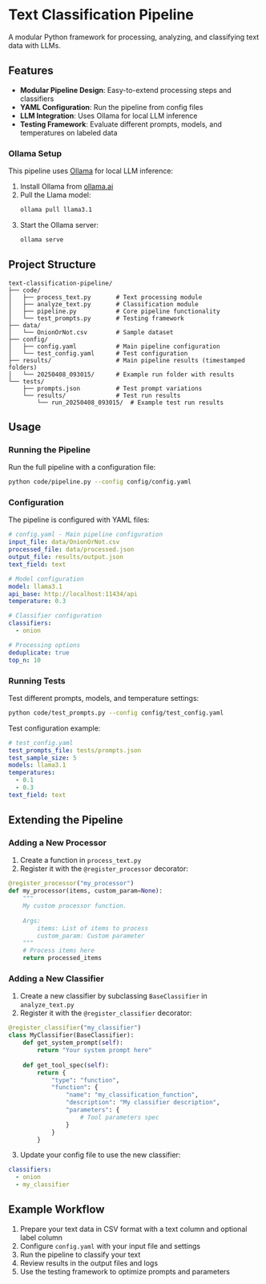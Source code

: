 # Text Classification Pipeline

A modular Python framework for processing, analyzing, and classifying text data with LLMs. 

## Features

- **Modular Pipeline Design**: Easy-to-extend processing steps and classifiers
- **YAML Configuration**: Run the pipeline from config files
- **LLM Integration**: Uses Ollama for local LLM inference
- **Testing Framework**: Evaluate different prompts, models, and temperatures on labeled data


### Ollama Setup

This pipeline uses [Ollama](https://ollama.ai/) for local LLM inference:

1. Install Ollama from [ollama.ai](https://ollama.ai/)
2. Pull the Llama model:
   ```bash
   ollama pull llama3.1
   ```
3. Start the Ollama server:
   ```bash
   ollama serve
   ```

## Project Structure

```
text-classification-pipeline/
├── code/
│   ├── process_text.py       # Text processing module
│   ├── analyze_text.py       # Classification module
│   ├── pipeline.py           # Core pipeline functionality
│   └── test_prompts.py       # Testing framework
├── data/
│   └── OnionOrNot.csv        # Sample dataset
├── config/
│   ├── config.yaml           # Main pipeline configuration
│   └── test_config.yaml      # Test configuration
├── results/                  # Main pipeline results (timestamped folders)
│   └── 20250408_093015/      # Example run folder with results
└── tests/
    ├── prompts.json          # Test prompt variations
    └── results/              # Test run results
        └── run_20250408_093015/  # Example test run results
```

## Usage

### Running the Pipeline

Run the full pipeline with a configuration file:

```bash
python code/pipeline.py --config config/config.yaml
```

### Configuration

The pipeline is configured with YAML files:

```yaml
# config.yaml - Main pipeline configuration
input_file: data/OnionOrNot.csv
processed_file: data/processed.json
output_file: results/output.json
text_field: text

# Model configuration
model: llama3.1
api_base: http://localhost:11434/api
temperature: 0.3

# Classifier configuration
classifiers:
  - onion

# Processing options
deduplicate: true
top_n: 10
```

### Running Tests

Test different prompts, models, and temperature settings:

```bash
python code/test_prompts.py --config config/test_config.yaml
```

Test configuration example:

```yaml
# test_config.yaml
test_prompts_file: tests/prompts.json
test_sample_size: 5
models: llama3.1
temperatures:
  - 0.1
  - 0.3
text_field: text
```

## Extending the Pipeline

### Adding a New Processor

1. Create a function in `process_text.py`
2. Register it with the `@register_processor` decorator:

```python
@register_processor("my_processor")
def my_processor(items, custom_param=None):
    """
    My custom processor function.
    
    Args:
        items: List of items to process
        custom_param: Custom parameter
    """
    # Process items here
    return processed_items
```

### Adding a New Classifier

1. Create a new classifier by subclassing `BaseClassifier` in `analyze_text.py`
2. Register it with the `@register_classifier` decorator:

```python
@register_classifier("my_classifier")
class MyClassifier(BaseClassifier):
    def get_system_prompt(self):
        return "Your system prompt here"
        
    def get_tool_spec(self):
        return {
            "type": "function",
            "function": {
                "name": "my_classification_function",
                "description": "My classifier description",
                "parameters": {
                    # Tool parameters spec
                }
            }
        }
```

3. Update your config file to use the new classifier:

```yaml
classifiers:
  - onion
  - my_classifier
```

## Example Workflow

1. Prepare your text data in CSV format with a text column and optional label column
2. Configure `config.yaml` with your input file and settings
3. Run the pipeline to classify your text
4. Review results in the output files and logs
5. Use the testing framework to optimize prompts and parameters